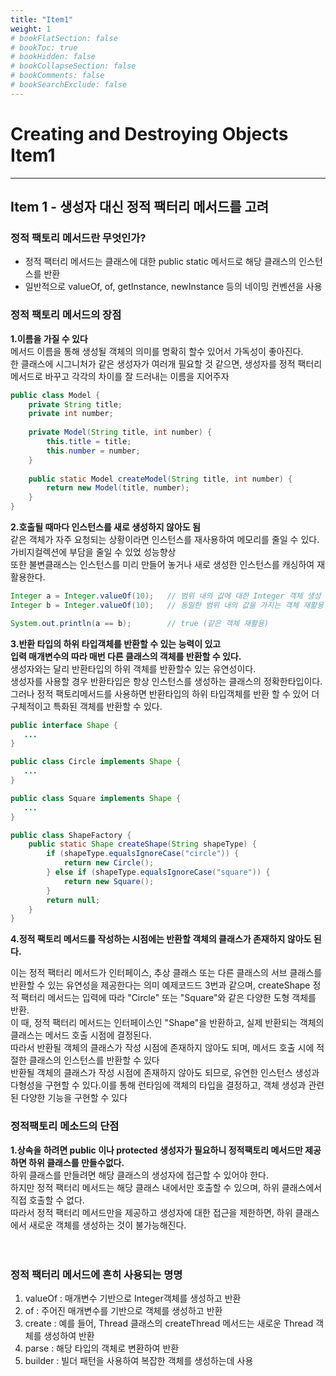 ```yaml
---
title: "Item1"
weight: 1
# bookFlatSection: false
# bookToc: true
# bookHidden: false
# bookCollapseSection: false
# bookComments: false
# bookSearchExclude: false
---
```


# Creating and Destroying Objects Item1
* * *

## **Item 1 - 생성자 대신 정적 팩터리 메서드를 고려**  
### **정적 팩토리 메서드란 무엇인가?**
* 정적 팩터리 메서드는 클래스에 대한 public static 메서드로 해당 클래스의 인스턴스를 반환
* 일반적으로 valueOf, of, getInstance, newInstance 등의 네이밍 컨벤션을 사용

### **정적 팩토리 메서드의 장점**

**1.이름을 가질 수 있다**  
메서드 이름을 통해 생성될 객체의 의미를 명확히 할수 있어서 가독성이 좋아진다.  
한 클래스에 시그니처가 같은 생성자가 여러개 필요할 것 같으면, 생성자를 정적 팩터리 메서드로 바꾸고 각각의 
차이를 잘 드러내는 이름을 지어주자 
```java
public class Model {
    private String title;
    private int number;
    
    private Model(String title, int number) {
        this.title = title;
        this.number = number;
    }
    
    public static Model createModel(String title, int number) {
        return new Model(title, number);
    }
}
```  
  
**2.호출될 때마다 인스턴스를 새로 생성하지 않아도 됨**  
같은 객체가 자주 요청되는 상황이라면 인스턴스를 재사용하여 메모리를 줄일 수 있다.  
가비지컬렉션에 부담을 줄일 수 있었 성능향상  
또한 불변클래스는 인스턴스를 미리 만들어 놓거나 새로 생성한 인스턴스를 캐싱하여 재활용한다.
```java
Integer a = Integer.valueOf(10);   // 범위 내의 값에 대한 Integer 객체 생성
Integer b = Integer.valueOf(10);   // 동일한 범위 내의 값을 가지는 객체 재활용

System.out.println(a == b);        // true (같은 객체 재활용)
```  
  
**3.반환 타입의 하위 타입객체를 반환할 수 있는 능력이 있고  
입력 매개변수의 따라 매번 다른 클래스의 객체를 반환할 수 있다.**    
생성자와는 달리 반환타입의 하위 객체를 반환할수 있는 유연성이다.  
생성자를 사용할 경우 반환타입은 항상 인스턴스를 생성하는 클래스의 정확한타입이다.  
그러나 정적 팩토리메서드를 사용하면 반환타입의 하위 타입객체를 반환 할 수 있어 더 구체적이고 특화된 객체를 반환할 수 있다.  
```java
public interface Shape {
   ...
}

public class Circle implements Shape {
   ...
}

public class Square implements Shape {
   ...
}

public class ShapeFactory {
    public static Shape createShape(String shapeType) {
        if (shapeType.equalsIgnoreCase("circle")) {
            return new Circle();
        } else if (shapeType.equalsIgnoreCase("square")) {
            return new Square();
        }
        return null;
    }
}

```

**4.정적 팩토리 메서드를 작성하는 시점에는 반환할 객체의 클래스가 존재하지 않아도 된다.**  

이는 정적 팩터리 메서드가 인터페이스, 추상 클래스 또는 다른 클래스의 서브 클래스를 반환할 수 있는 유연성을 제공한다는 의미
예제코드드 3번과 같으며,  createShape 정적 팩터리 메서드는 입력에 따라 "Circle" 또는 "Square"와 같은 다양한 도형 객체를 반환.  
 이 때, 정적 팩터리 메서드는 인터페이스인 "Shape"을 반환하고, 실제 반환되는 객체의 클래스는 메서드 호출 시점에 결정된다.  
 따라서 반환될 객체의 클래스가 작성 시점에 존재하지 않아도 되며, 메서드 호출 시에 적절한 클래스의 인스턴스를 반환할 수 있다  
반환될 객체의 클래스가 작성 시점에 존재하지 않아도 되므로, 유연한 인스턴스 생성과 다형성을 구현할 수 있다.이를 통해 런타임에 객체의 타입을 결정하고, 객체 생성과 관련된 다양한 기능을 구현할 수 있다


### **정적팩토리 메소드의 단점**

**1.상속을 하려면 public 이나 protected 생성자가 필요하니 정적팩토리 메서드만 제공하면 하위 클래스를 만들수없다.**  
하위 클래스를 만들려면 해당 클래스의 생성자에 접근할 수 있어야 한다.   
하지만 정적 팩터리 메서드는 해당 클래스 내에서만 호출할 수 있으며, 하위 클래스에서 직접 호출할 수 없다.   
따라서 정적 팩터리 메서드만을 제공하고 생성자에 대한 접근을 제한하면, 하위 클래스에서 새로운 객체를 생성하는 것이 불가능해진다.   
<br>
<br>

### **정적 팩터리 메서드에 흔히 사용되는 명명**    

1. valueOf : 매개변수 기반으로 Integer객체를 생성하고 반환    
2. of : 주어진 매개변수를 기반으로 객체를 생성하고 반환
3. create :  예를 들어, Thread 클래스의 createThread 메서드는 새로운 Thread 객체를 생성하여 반환
4. parse : 해당 타입의 객체로 변환하여 반환
5. builder : 빌더 패턴을 사용하여 복잡한 객체를 생성하는데 사용











